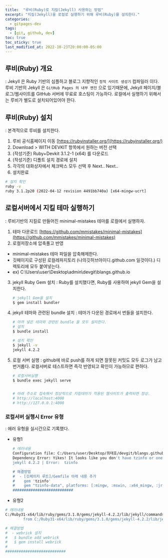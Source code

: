 ```yaml
---
title:  "루비(Ruby)로 지킬(Jekyll) 사용하는 방법"
excerpt: "지킬(Jekyll)을 로컬로 실행하기 위해 루비(Ruby)를 설치한다."
categories:
  - gitpages-dev
tags:
  - [git, github, dev]
toc: true
toc_sticky: true
last_modified_at: 2022-10-23T20:00:00-05:00
---
```

## 루비(Ruby) 개요
: Jekyll 은 Ruby 기반의 심플하고 블로그 지향적인 `정적 사이트 생성기` 컴파일러 이다. 
루비 기반의 Jekyll 은 `GitHub Pages 의 내부 엔진` 으로 있기때문에, Jekyll 페이지/블로그/웹사이트를 GitHub 서버에 무료로 호스팅이 가능하다. 로컬에서 실행하기 위해서는 루비가 별도로 설치되어있어야 한다.

## 루비(Ruby) 설치
: 본격적으로 루비를 설치한다. 

1. 루비 공식홈페이지 이동 [https://rubyinstaller.org/](https://rubyinstaller.org/)
2. Download > WITH DEVKIT 항목에서 원하는 버전 선택 
3. (작성기준) Ruby+Devkit 3.1.2-1 (x64) 를 다운로드
4. (작성기준) 디폴트 설치 경로에 설치
5. 각각의 대화상자에서 체크박스 모두 선택 후 Next.. Next..
6. 설치완료
  
```bash
# 설치 확인
ruby -v 
ruby 3.1.2p20 (2022-04-12 revision 4491bb740a) [x64-mingw-ucrt]

```

## 로컬서버에서 지킬 테마 실행하기
: 루비기반의 지킬로 만들어진 minimal-mistakes 테마를 로컬에서 실행하자.

1. 테마 다운로드 [https://github.com/mmistakes/minimal-mistakes](https://github.com/mmistakes/minimal-mistakes)
2. 로컬저장소에 압축풀고 반영
  - minimal-mistakes 테마 파일을 압축해제한다.
  - 깃페이지로 구성된 로컬레파지토리 (나의깃허브아이디.github.com 일것이다.) 디렉토리에 모두 붙여넣는다.
  - ex) C:\Users\user\Desktop\admin\devgit\blangs.github.io 

3. jekyll Ruby Gem 설치
: Ruby를 설치했다면, Ruby를 사용하여 jekyll Gem을 설치한다.

    ```bash
    # jekyll Gem을 설치  
    $ gem install bundler

    ```

4. jekyll 테마와 관련된 bundle 설치
: 테마가 다운된 경로에서 번들을 설치한다.

    ```bash
    # 아까 넣은 테마와 관련된 bundle 을 모두 설치한다.
    # 설치
    $ bundle install

    # 설치 확인
    $ jekyll -v
    jekyll 4.2.2

    ```

5. 로컬 서버 실행
: github에 바로 push를 하게 되면 잘못된 커밋도 모두 로그가 남고 번거롭다. 로컬서버로 테스트하면 즉각 반영되고 확인이 가능하므로 편하다.

    ```bash
    # 로컬서버실행
    $ bundle exec jekyll serve


    # 아래 주소로 접속해서 정상적으로 지킬테마가 적용된 웹사이트가 출력되면 정상.
    # http://localhost:4000
    # http://127.0.0.1:4000

    ```

### 로컬서버 실행시 Error 유형
  : 에러 유형을 실시간으로 기록했다.

- 유형1

  ```bash
  # 에러내용
  Configuration file: C:/Users/user/Desktop/최태호/devgit/blangs.github.io/_config.yml
  Dependency Error: Yikes! It looks like you don't have tzinfo or one of its dependencies installed. In order to use Jekyll as currently configured, you'll need to install this gem. If you've run Jekyll with `bundle exec`, ensure that you have included the tzinfo gem in your Gemfile as well. The full error message from Ruby is: 'cannot load such file -- tzinfo' If you run into trouble, you can find helpful resources at https://jekyllrb.com/help/!
  jekyll 4.2.2 | Error:  tzinfo

  # 해결방법
  #  - [깃페이지 루트]/Gemfile 아래 내용 추가
  #    gem 'tzinfo'
  #    gem "tzinfo-data", platforms: [:mingw, :mswin, :x64_mingw, :jruby]
  ###########################  
  
  ```  

- 유형2

```bash
# 에러내용
C:/Ruby31-x64/lib/ruby/gems/3.1.0/gems/jekyll-4.2.2/lib/jekyll/commands/serve/servlet.rb:3:in `require': cannot load such file -- webrick (LoadError)
        from C:/Ruby31-x64/lib/ruby/gems/3.1.0/gems/jekyll-4.2.2/lib/jekyll/commands/serve/servlet.rb:3:in `<top (required)>'

# 해결방법
#  - webrick 설치
#   $ bundle add webrick
#   $ gem install webrick
#   
###########################  
```
  
